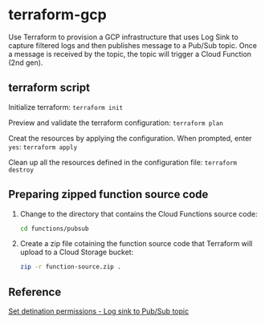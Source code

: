 # terraform-gcp

Use Terraform to provision a GCP infrastructure that uses Log Sink to capture filtered logs and then publishes message to a Pub/Sub topic. Once a message is received by the topic, the topic will trigger a Cloud Function (2nd gen).

## terraform script

Initialize terraform:
`terraform init`

Preview and validate the terraform configuration:
`terraform plan`

Creat the resources by applying the configuration. When prompted, enter `yes`:
`terraform apply`

Clean up all the resources defined in the configuration file:
`terraform destroy`

## Preparing zipped function source code

1. Change to the directory that contains the Cloud Functions source code:

    ```sh
    cd functions/pubsub
    ```

2. Create a zip file cotaining the function source code that Terraform will upload to a Cloud Storage bucket:

    ```sh
    zip -r function-source.zip .
    ```

## Reference

[Set detination permissions - Log sink to Pub/Sub topic](https://cloud.google.com/logging/docs/export/configure_export_v2#dest-auth)